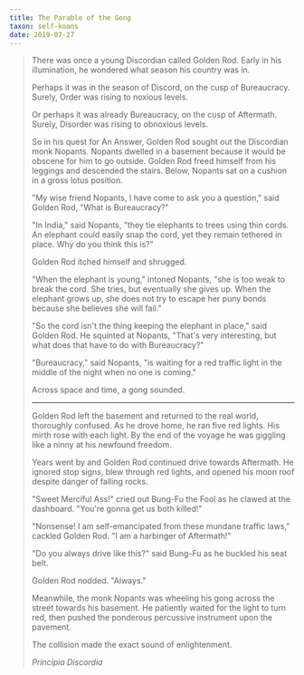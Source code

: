 ```yaml
---
title: The Parable of the Gong
taxon: self-koans
date: 2019-07-27
---
```


> There was once a young Discordian called Golden Rod. Early in his
> illumination, he wondered what season his country was in.
>
> Perhaps it was in the season of Discord, on the cusp of
> Bureaucracy. Surely, Order was rising to noxious levels.
>
> Or perhaps it was already Bureaucracy, on the cusp of
> Aftermath. Surely, Disorder was rising to obnoxious levels.
>
> So in his quest for An Answer, Golden Rod sought out the Discordian
> monk Nopants. Nopants dwelled in a basement because it would be
> obscene for him to go outside. Golden Rod freed himself from his
> leggings and descended the stairs. Below, Nopants sat on a cushion
> in a gross lotus position.
>
> "My wise friend Nopants, I have come to ask you a question," said
> Golden Rod, "What is Bureaucracy?"
>
> "In India," said Nopants, "they tie elephants to trees using thin
> cords. An elephant could easily snap the cord, yet they remain
> tethered in place. Why do you think this is?"
>
> Golden Rod itched himself and shrugged.
>
> "When the elephant is young," intoned Nopants, "she is too weak to
> break the cord. She tries, but eventually she gives up. When the
> elephant grows up, she does not try to escape her puny bonds because
> she believes she will fail."
>
> "So the cord isn't the thing keeping the elephant in place," said
> Golden Rod. He squinted at Nopants, "That's very interesting, but what
> does that have to do with Bureaucracy?"
>
> "Bureaucracy," said Nopants, "is waiting for a red traffic light in
> the middle of the night when no one is coming."
>
> Across space and time, a gong sounded.
>
> ---
>
> Golden Rod left the basement and returned to the real world,
> thoroughly confused. As he drove home, he ran five red lights. His
> mirth rose with each light. By the end of the voyage he was giggling
> like a ninny at his newfound freedom.
>
> Years went by and Golden Rod continued drive towards Aftermath. He
> ignored stop signs, blew through red lights, and opened his moon roof
> despite danger of falling rocks.
>
> "Sweet Merciful Ass!" cried out Bung-Fu the Fool as he clawed at the
> dashboard. "You're gonna get us both killed!"
>
> "Nonsense! I am self-emancipated from these mundane traffic laws,"
> cackled Golden Rod. "I am a harbinger of Aftermath!"
>
> "Do you always drive like this?" said Bung-Fu as he buckled his seat
> belt.
>
> Golden Rod nodded. "Always."
>
> Meanwhile, the monk Nopants was wheeling his gong across the street
> towards his basement. He patiently waited for the light to turn red,
> then pushed the ponderous percussive instrument upon the pavement.
>
> The collision made the exact sound of enlightenment.
>
> <cite>Principia Discordia</cite>
